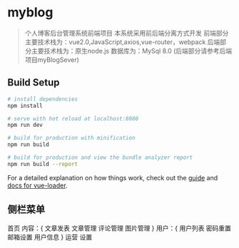 # myblog

> 个人博客后台管理系统前端项目
本系统采用前后端分离方式开发
前端部分主要技术栈为：vue2.0,JavaScript,axios,vue-router，webpack
后端部分主要技术栈为：原生node.js
数据库为：MySql 8.0
(后端部分请参考后端项目myBlogSever)

## Build Setup

``` bash
# install dependencies
npm install

# serve with hot reload at localhost:8080
npm run dev

# build for production with minification
npm run build

# build for production and view the bundle analyzer report
npm run build --report
```

For a detailed explanation on how things work, check out the [guide](http://vuejs-templates.github.io/webpack/) and [docs for vue-loader](http://vuejs.github.io/vue-loader).

## 侧栏菜单
首页
内容：{
    文章发表
    文章管理
    评论管理
    图片管理
}
用户：{
    用户列表
    密码重置
    邮箱设置
    用户信息
}
运营
设置